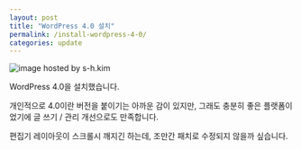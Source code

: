 ```yaml
---
layout: post
title: "WordPress 4.0 설치"
permalink: /install-wordpress-4-0/
categories: update
---
```

<img src="https://img.blog.niceb5y.net/NJ75om_dl.png" alt="image hosted by s-h.kim" class="w-full" data-action="zoom">

WordPress 4.0을 설치했습니다.

개인적으로 4.0이란 버전을 붙이기는 아까운 감이 있지만, 그래도 충분히 좋은 플랫폼이었기에 글 쓰기 / 관리 개선으로도 만족합니다.

편집기 레이아웃이 스크롤시 깨지긴 하는데, 조만간 패치로 수정되지 않을까 싶습니다.
